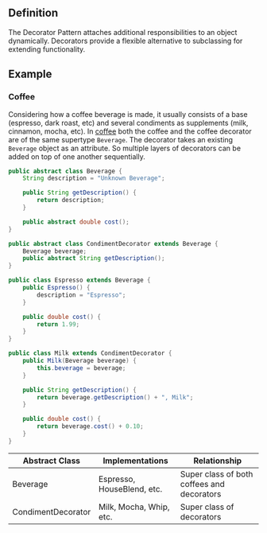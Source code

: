 ## Definition 
The Decorator Pattern attaches additional responsibilities 
to an object dynamically. Decorators provide a flexible 
alternative to subclassing for extending functionality.

## Example

### Coffee
Considering how a coffee 
beverage is made, it usually consists of a base (espresso, dark roast, etc) 
and several condiments as supplements (milk, cinnamon, mocha, etc). 
In [coffee](../head-first-design-patterns/src/main/java/headfirst/designpatterns/decorator/starbuzz)
both the coffee and the coffee
decorator are of the same supertype `Beverage`. The decorator 
takes an existing `Beverage` object as an attribute. 
So multiple layers of decorators can be added on top of one 
another sequentially. 

```java
public abstract class Beverage {
    String description = "Unknown Beverage";

    public String getDescription() {
        return description;
    }

    public abstract double cost();
}

public abstract class CondimentDecorator extends Beverage {
    Beverage beverage;
    public abstract String getDescription();
}

public class Espresso extends Beverage {
    public Espresso() {
        description = "Espresso";
    }

    public double cost() {
        return 1.99;
    }
}

public class Milk extends CondimentDecorator {
    public Milk(Beverage beverage) {
        this.beverage = beverage;
    }

    public String getDescription() {
        return beverage.getDescription() + ", Milk";
    }

    public double cost() {
        return beverage.cost() + 0.10;
    }
}
```

| Abstract Class | Implementations | Relationship |
| -------------- | --------------- | ------------ |
| Beverage  | Espresso, HouseBlend, etc. | Super class of both coffees and decorators |
| CondimentDecorator | Milk, Mocha, Whip, etc. | Super class of decorators | 
